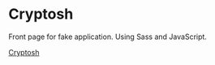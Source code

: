 # Cryptosh

Front page for fake application. Using Sass and JavaScript.

[Cryptosh](https://projects2.colingillespie.xyz/cryptosh)